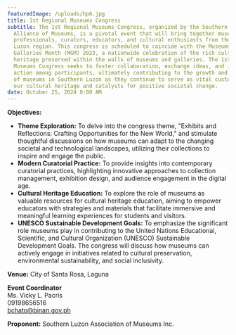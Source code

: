 ```yaml
---
featuredImage: /uploads/hp6.jpg
title: 1st Regional Museums Congress
subtitle: The 1st Regional Museums Congress, organized by the Southern Luzon
  Alliance of Museums, is a pivotal event that will bring together museum
  professionals, curators, educators, and cultural enthusiasts from the Southern
  Luzon region. This congress is scheduled to coincide with the Museums and
  Galleries Month (MGM) 2023, a nationwide celebration of the rich cultural
  heritage preserved within the walls of museums and galleries. The 1st Regional
  Museums Congress seeks to foster collaboration, exchange ideas, and inspire
  action among participants, ultimately contributing to the growth and relevance
  of museums in Southern Luzon as they continue to serve as vital custodians of
  our cultural heritage and catalysts for positive societal change.
date: October 25, 2024 8:00 AM
---
```

**O﻿bjectives:** 

* **Theme Exploration:** To delve into the congress theme, "Exhibits and Reflections: Crafting Opportunities for the New World," and stimulate thoughtful discussions on how museums can adapt to the changing societal and technological landscapes, utilizing their collections to inspire and engage the public. 
* **Modern Curatorial Practice:** To provide insights into contemporary curatorial practices, highlighting innovative approaches to collection management, exhibition design, and audience engagement in the digital age. 
* **Cultural Heritage Education:** To explore the role of museums as valuable resources for cultural heritage education, aiming to empower educators with strategies and materials that facilitate immersive and meaningful learning experiences for students and visitors. 
* **UNESCO Sustainable Development Goals:** To emphasize the significant role museums play in contributing to the United Nations Educational, Scientific, and Cultural Organization (UNESCO) Sustainable Development Goals. The congress will discuss how museums can actively engage in initiatives related to cultural preservation, environmental sustainability, and social inclusivity.

**V﻿enue:** City of Santa Rosa, Laguna

**E﻿vent Coordinator**\
Ms. Vicky L. Pacris\
09198656516\
bchato@binan.gov.ph

**P﻿roponent:** Southern Luzon Association of Museums Inc.